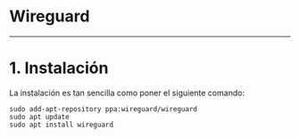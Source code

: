 
# Wireguard

---

# 1. Instalación

La instalación es tan sencilla como poner el siguiente comando:

```konsole
sudo add-apt-repository ppa:wireguard/wireguard
sudo apt update
sudo apt install wireguard
```
